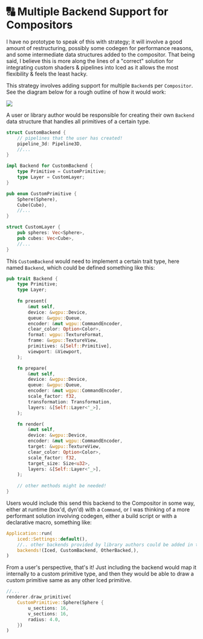 # 🔠 Multiple Backend Support for Compositors

I have no prototype to speak of this with strategy; it will involve a good amount of restructuring, possibly some
codegen for performance reasons, and some intermediate data structures added to the compositor. That being said, I
believe this is more along the lines of a "correct" solution for integrating custom shaders & pipelines into Iced as
it allows the most flexibility & feels the least hacky.

This strategy involves adding support for multiple `Backend`s per `Compositor`. See the diagram below for a rough
outline of how it would work:

![](diagram.png)

A user or library author would be responsible for creating their own `Backend` data structure that handles 
all primitives of a certain type.

```rust
struct CustomBackend {
    // pipelines that the user has created!
    pipeline_3d: Pipeline3D,
    //...
}

impl Backend for CustomBackend {
    type Primitive = CustomPrimitive;
    type Layer = CustomLayer;
}

pub enum CustomPrimitive {
    Sphere(Sphere),
    Cube(Cube),
    //...
}

struct CustomLayer {
    pub spheres: Vec<Sphere>,
    pub cubes: Vec<Cube>,
    //...
}
```
This `CustomBackend` would need to implement a certain trait type, here named `Backend`, which could be defined 
something like this:

```rust
pub trait Backend {
    type Primitive;
    type Layer;
    
    fn present(
        &mut self,
        device: &wgpu::Device,
        queue: &wgpu::Queue,
        encoder: &mut wgpu::CommandEncoder,
        clear_color: Option<Color>,
        format: wgpu::TextureFormat,
        frame: &wgpu::TextureView,
        primitives: &[Self::Primitive],
        viewport: &Viewport,
    );

    fn prepare(
        &mut self,
        device: &wgpu::Device,
        queue: &wgpu::Queue,
        encoder: &mut wgpu::CommandEncoder,
        scale_factor: f32,
        transformation: Transformation,
        layers: &[Self::Layer<'_>],
    );

    fn render(
        &mut self,
        device: &wgpu::Device,
        encoder: &mut wgpu::CommandEncoder,
        target: &wgpu::TextureView,
        clear_color: Option<Color>,
        scale_factor: f32,
        target_size: Size<u32>,
        layers: &[Self::Layer<'_>],
    );
    
    // other methods might be needed!
}
```

Users would include this send this backend to the Compositor in some way, either at runtime (box'd, dyn'd) with a 
`Command`, or I was thinking of a more performant solution involving codegen, either a build script or with a 
declarative macro, something like:

```rust
Application::run(
    iced::Settings::default(),
    //.. other backends provided by library authors could be added in this declarative macro!
    backends!(Iced, CustomBackend, OtherBacked,),
)
```

From a user's perspective, that's it! Just including the backend would map it internally to a custom primitive type, 
and then they would be able to draw a custom primitive same as any other Iced primitive.

```rust
//...
renderer.draw_primitive(
    CustomPrimitive::Sphere(Sphere {
        u_sections: 16,
        v_sections: 16,
        radius: 4.0,
    })
)
```

